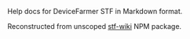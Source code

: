 Help docs for DeviceFarmer STF in Markdown format.

Reconstructed from unscoped [stf-wiki](https://www.npmjs.com/package/stf-wiki) NPM package.
